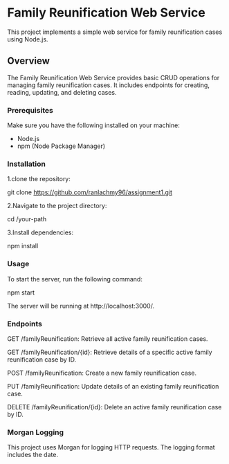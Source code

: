 # Family Reunification Web Service

This project implements a simple web service for family reunification cases using Node.js.

## Overview

The Family Reunification Web Service provides basic CRUD operations for managing family reunification cases. It includes endpoints for creating, reading, updating, and deleting cases.

### Prerequisites

Make sure you have the following installed on your machine:

- Node.js
- npm (Node Package Manager)

### Installation

  1.clone the repository:
   
git clone https://github.com/ranlachmy96/assignment1.git

  2.Navigate to the project directory:

cd /your-path

3.Install dependencies:

  npm install

### Usage
To start the server, run the following command:

  npm start

The server will be running at http://localhost:3000/.

### Endpoints

GET /familyReunification: Retrieve all active family reunification cases.

GET /familyReunification/{id}: Retrieve details of a specific active family reunification case by ID.

POST /familyReunification: Create a new family reunification case.

PUT /familyReunification: Update details of an existing family reunification case.

DELETE /familyReunification/{id}: Delete an active family reunification case by ID.

### Morgan Logging

This project uses Morgan for logging HTTP requests. The logging format includes the date.




